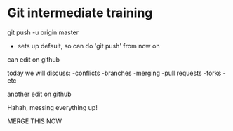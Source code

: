 # Git intermediate training

git push -u origin master
- sets up default, so can do 'git push' from now on

can edit on github

today we will discuss: 
-conflicts
-branches
-merging
-pull requests
-forks
-etc

another edit on github

Hahah, messing everything up!

MERGE THIS NOW
